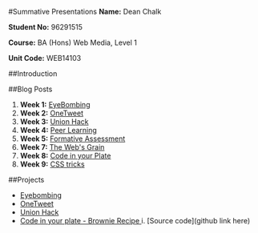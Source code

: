 #Summative Presentations
**Name:** Dean Chalk

**Student No:** 96291515

**Course:** BA (Hons) Web Media, Level 1

**Unit Code:** WEB14103

##Introduction

##Blog Posts
1. **Week 1:** [EyeBombing]()
2. **Week 2:** [OneTweet]()
3. **Week 3:** [Union Hack]()
4. **Week 4:** [Peer Learning]()
5. **Week 5:** [Formative Assessment]()
7. **Week 7:** [The Web's Grain]()
8. **Week 8:** [Code in your Plate]()
9. **Week 9:** [CSS tricks]()

##Projects
- [Eyebombing](https://docs.google.com/a/students.rave.ac.uk/presentation/d/1fKzT6UncrZ4-Eq9HKPfxZni0BBSqnteSGG5pQrK8uw4/edit?usp=sharing)
- [OneTweet](https://docs.google.com/a/students.rave.ac.uk/presentation/d/14LiWliQ7ZrVYr-d4z4AT8vJZ2vJO6E1knxZD6uvf8ZU/edit?usp=sharing)
- [Union Hack](https://docs.google.com/a/students.rave.ac.uk/presentation/d/1wpCSnG4Iu_bIg69B5_zRYUI66WXLWFX2LX4Mx9IauzU/edit?usp=sharing)
- [Code in your plate - Brownie Recipe
](https://d157rqmxrxj6ey.cloudfront.net/onaed/14823/)
	i. [Source code](github link here)